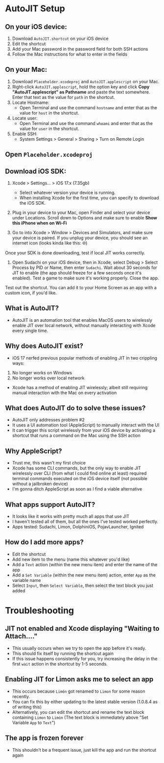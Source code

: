 # AutoJIT Setup

## On your iOS device:
1. Download `AutoJIT.shortcut` on your iOS device
2. Edit the shortcut
3. Add your Mac password in the password field for both SSH actions
4. Follow the Mac instructions for what to enter in the fields

## On your Mac:
1. Download `Placeholder.xcodeproj` and `AutoJIT.applescript` on your Mac.
2. Right-click `AutoJIT.applescript`, hold the option key and click **Copy "AutoJIT.applescript" as Pathname** and paste the text somewhere. Enter that text as the value for `path` in the shortcut.
3. Locate Hostname:
    - Open Terminal and use the command `hostname` and enter that as the value for `host` in the shortcut.
4. Locate user:
    - Open Terminal and use the command `whoami` and enter that as the value for `user` in the shortcut.
5. Enable SSH:
    - System Settings > General > Sharing > Turn on Remote Login


## Open `Placeholder.xcodeproj`

## Download iOS SDK:
1. Xcode > Settings... > iOS 17.x (7.35gb)
    - Select whatever version your device is running.
    - When installing Xcode for the first time, you can specify to download the iOS SDK.

2. Plug in your device to your Mac, open Finder and select your device under Locations. Scroll down to Options and make sure to enable **Show this iPhone when on Wi-Fi**

3. Go to into Xcode > Window > Devices and Simulators, and make sure your device is paired. If you unplug your device, you should see an internet icon (looks kinda like this: :globe_with_meridians:)

Once your SDK is done downloading, test if local JIT works correctly.
1. Open Sudachi on your iOS device, then in Xcode, select Debug > Select Process by PID or Name, then enter `Sudachi`. Wait about 30 seconds for JIT to enable (the app should freeze for a few seconds once it's enabled). Test a game to make sure it's working properly. Close the app.

Test out the shortcut. You can add it to your Home Screen as an app with a custom icon, if you'd like.

## What is AutoJIT?
- AutoJIT is an automation tool that enables MacOS users to wirelessly enable JIT over local network, without manually interacting with Xcode every single time.
## Why does AutoJIT exist?
- iOS 17 nerfed previous popular methods of enabling JIT in two crippling ways:
 1. No longer works on Windows
 2. No longer works over local network
- Xcode has a method of enabling JIT wirelessly; albeit still requiring manual interaction with the Mac on every activation
## What does AutoJIT do to solve these issues?
- AutoJIT only addresses problem #2
- It uses a UI automation tool (AppleScript) to manually interact with the UI
- It can trigger this script wirelessly from your iOS device by activating a shortcut that runs a command on the Mac using the SSH action
## Why AppleScript?
- Trust me, this wasn't my first choice
- Xcode has some CLI commands, but the only way to enable JIT wirelessly over CLI (from what I could find online at least) required terminal commands executed on the iOS device itself (not possible without a jailbroken device)
- I'm gonna ditch AppleScript as soon as I find a viable alternative
## What apps support AutoJIT?
- It looks like it works with pretty much all apps that use JIT
- I haven't tested all of them, but all the ones I've tested worked perfectly.
- Apps tested: Sudachi, Limon, DolphiniOS, PojavLauncher, Ignited
## How do I add more apps?
- Edit the shortcut
- Add new item to the menu (name this whatever you'd like)
- Add a `Text` action (within the new menu item) and enter the name of the app
- Add a `Set Variable` (within the new menu item) action, enter `App` as the variable name
- Select `Input`, then `Select Variable`, then select the text block you just added

# Troubleshooting

## JIT not enabled and Xcode displaying "Waiting to Attach...."
- This usually occurs when we try to open the app before it's ready.
- This should fix itself by running the shortcut again
- If this issue happens consistently for you, try increasing the delay in the first `wait` action in the shortcut by 1-5 seconds.

## Enabling JIT for Limon asks me to select an app
- This occurs because `Limón` got renamed to `Limon` for some reason recently.
- You can fix this by either updating to the latest stable version (1.0.8.4 as of writing this)
- Alternatively, you can edit the shortcut and rename the text block containing `Limon` to `Limón` (The text block is immediately above "Set Variable `App` to `Text`")

## The app is frozen forever
- This shouldn't be a frequent issue, just kill the app and run the shortcut again